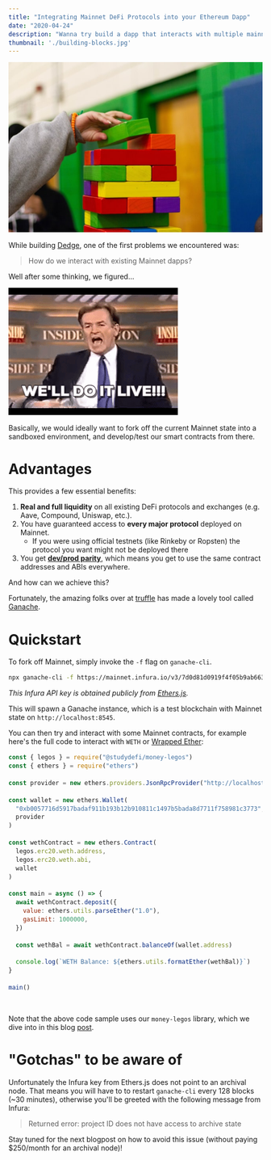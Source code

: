 ```yaml
---
title: "Integrating Mainnet DeFi Protocols into your Ethereum Dapp"
date: "2020-04-24"
description: "Wanna try build a dapp that interacts with multiple mainnet protocols but don't know where to start? Read on!"
thumbnail: './building-blocks.jpg'
---
```


![building blocks](./building-blocks.jpg)

While building [Dedge](https://dedge.exchange), one of the first problems we encountered was:

> How do we interact with existing Mainnet dapps?

Well after some thinking, we figured...

![do it live](./do-it-live.gif)

Basically, we would ideally want to fork off the current Mainnet state into a sandboxed environment, and develop/test our smart contracts from there.

# Advantages

This provides a few essential benefits:

1. **Real and full liquidity** on all existing DeFi protocols and exchanges (e.g. Aave, Compound, Uniswap, etc.).
2. You have guaranteed access to **every major protocol** deployed on Mainnet.
   - If you were using official testnets (like Rinkeby or Ropsten) the protocol you want might not be deployed there
3. You get **[dev/prod parity](https://12factor.net/dev-prod-parity)**, which means you get to use the same contract addresses and ABIs everywhere.

And how can we achieve this?

Fortunately, the amazing folks over at [truffle](https://www.trufflesuite.com/) has made a lovely tool called [Ganache](https://github.com/trufflesuite/ganache-cli/).

# Quickstart

To fork off Mainnet, simply invoke the `-f` flag on `ganache-cli`.

```bash
npx ganache-cli -f https://mainnet.infura.io/v3/7d0d81d0919f4f05b9ab6634be01ee73 -i 5777 -d
```

_This Infura API key is obtained publicly from [Ethers.js](https://github.com/ethers-io/ethers.js/blob/master/src.ts/providers/infura-provider.ts#L14)._

This will spawn a Ganache instance, which is a test blockchain with Mainnet state on `http://localhost:8545`.

You can then try and interact with some Mainnet contracts, for example here's the full code to interact with `WETH` or [Wrapped Ether](https://weth.io/):

```javascript
const { legos } = require("@studydefi/money-legos")
const { ethers } = require("ethers")

const provider = new ethers.providers.JsonRpcProvider("http://localhost:8545")

const wallet = new ethers.Wallet(
  "0xb0057716d5917badaf911b193b12b910811c1497b5bada8d7711f758981c3773", // Default private key for ganache-cli -d
  provider
)

const wethContract = new ethers.Contract(
  legos.erc20.weth.address,
  legos.erc20.weth.abi,
  wallet
)

const main = async () => {
  await wethContract.deposit({
    value: ethers.utils.parseEther("1.0"),
    gasLimit: 1000000,
  })

  const wethBal = await wethContract.balanceOf(wallet.address)

  console.log(`WETH Balance: ${ethers.utils.formatEther(wethBal)}`)
}

main()
```
<br />

Note that the above code sample uses our `money-legos` library, which we dive into in this blog [post](../npm-install-money-legos).

# "Gotchas" to be aware of

Unfortunately the Infura key from Ethers.js does not point to an archival node. That means you will have to to restart `ganache-cli` every 128 blocks (~30 minutes), otherwise you'll be greeted with the following message from Infura:

> Returned error: project ID does not have access to archive state

Stay tuned for the next blogpost on how to avoid this issue (without paying \$250/month for an archival node)!
